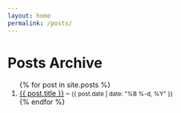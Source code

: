 ```yaml
---
layout: home
permalink: /posts/
---
```

# Posts Archive

<ol>
  {% for post in site.posts %}
    <li>
      <a href="{{ post.url }}">{{ post.title }}</a> – <small>{{ post.date | date: "%B %-d, %Y" }}</small>
    </li>
  {% endfor %}
</ol>
